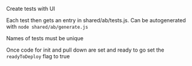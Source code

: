 Create tests with UI

Each test then gets an entry in shared/ab/tests.js. Can be autogenerated with `node shared/ab/generate.js`

Names of tests must be unique

Once code for init and pull down are set and ready to go set the `readyToDeploy` flag to true

